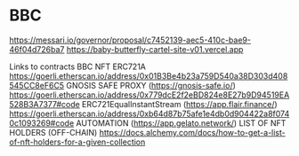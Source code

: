 # BBC
https://messari.io/governor/proposal/c7452139-aec5-410c-bae9-46f04d726ba7
https://baby-butterfly-cartel-site-v01.vercel.app

Links to contracts 
BBC NFT ERC721A
https://goerli.etherscan.io/address/0x01B3Be4b23a759D540a38D303d408545CC8eF6C5
GNOSIS SAFE PROXY (https://gnosis-safe.io/)
https://goerli.etherscan.io/address/0x779dcE2f2eBD824e8E27b9D94519EA528B3A7377#code
ERC721EqualInstantStream (https://app.flair.finance/)
https://goerli.etherscan.io/address/0xb64d87b75afe1e4db0d904422a8f0740c1093269#code
AUTOMATION (https://app.gelato.network/)
LIST OF NFT HOLDERS (OFF-CHAIN)
https://docs.alchemy.com/docs/how-to-get-a-list-of-nft-holders-for-a-given-collection
